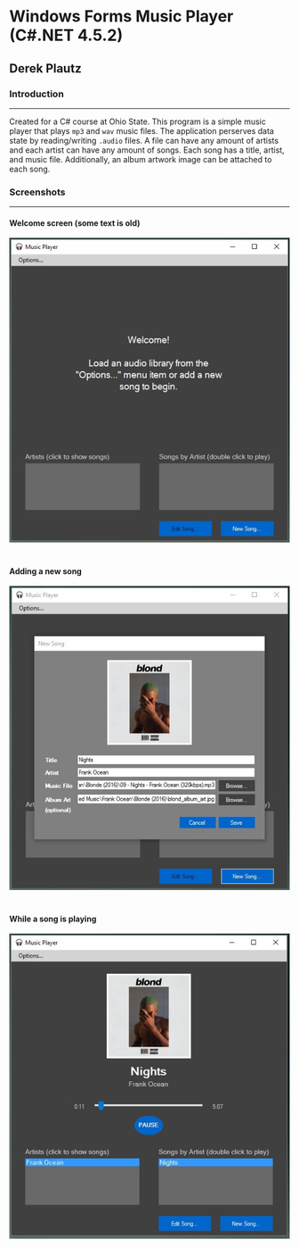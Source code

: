# Windows Forms Music Player (C#.NET 4.5.2)
## Derek Plautz

### Introduction
---
Created for a C# course at Ohio State. This program is a simple music player that plays `mp3` and `wav` music files. The application perserves data state by reading/writing `.audio` files. A file can have any amount of artists and each artist can have any amount of songs. Each song has a title, artist, and music file. Additionally, an album artwork image can be attached to each song.

### Screenshots
---
#### Welcome screen (some text is old)

<img src="img/welcome.JPG" alt="welcome screen" style="margin-bottom: 20px;" />



#### Adding a new song

<img src="img/new-song.JPG" alt="welcome screen" style="margin-bottom: 20px;" />



#### While a song is playing

<img src="img/song-playing.JPG" alt="welcome screen" style="margin-bottom: 20px;" />
